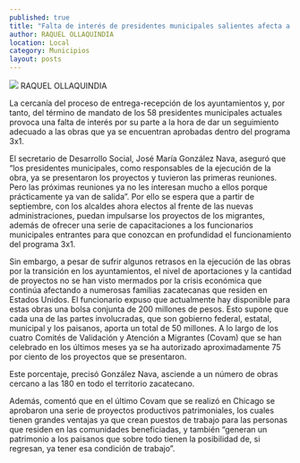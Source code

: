```yaml
---
published: true
title: "Falta de interés de presidentes municipales salientes afecta a Programa 3x1: Sedeso"
author: RAQUEL OLLAQUINDIA
location: Local
category: Municipios
layout: posts
---
```


![](http://i.imgur.com/zy1zYi0m.jpg)
RAQUEL OLLAQUINDIA

La cercanía del proceso de entrega-recepción de los ayuntamientos y, por tanto, del término de mandato de los 58 presidentes municipales actuales provoca una falta de interés por su parte a la hora de dar un seguimiento adecuado a las obras que ya se encuentran aprobadas dentro del programa 3x1.

El secretario de Desarrollo Social, José María González Nava, aseguró que “los presidentes municipales, como responsables de la ejecución de la obra, ya se presentaron los proyectos y tuvieron las primeras reuniones. Pero las próximas reuniones ya no les interesan mucho a ellos porque prácticamente ya van de salida”.
Por ello se espera que a partir de septiembre, con los alcaldes ahora electos al frente de las nuevas administraciones, puedan impulsarse los proyectos de los migrantes, además de ofrecer una serie de capacitaciones a los funcionarios municipales entrantes para que conozcan en profundidad el funcionamiento del programa 3x1.

Sin embargo, a pesar de sufrir algunos retrasos en la ejecución de las obras por la transición en los ayuntamientos, el nivel de aportaciones y la cantidad de proyectos no se han visto mermados por la crisis económica que continúa afectando a numerosas familias zacatecanas que residen en Estados Unidos.
El funcionario expuso que actualmente hay disponible para estas obras una bolsa conjunta de 200 millones de pesos. Esto supone que cada una de las partes involucradas, que son gobierno federal, estatal, municipal y los paisanos, aporta un total de 50 millones.
A lo largo de los cuatro Comités de Validación y Atención a Migrantes (Covam) que se han celebrado en los últimos meses ya se ha autorizado aproximadamente  75 por ciento de los proyectos que se presentaron. 

Este porcentaje, precisó González Nava, asciende a un número de obras cercano a las 180 en todo el territorio zacatecano.

Además, comentó que en el último Covam que se realizó en Chicago se aprobaron una serie de proyectos productivos patrimoniales, los cuales tienen  grandes ventajas ya que crean puestos de trabajo para las personas que residen en las comunidades beneficiadas, y también “generan un patrimonio a los paisanos que sobre todo tienen la posibilidad de, si regresan, ya tener esa condición de trabajo”.
